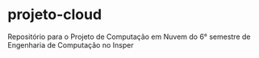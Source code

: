 # projeto-cloud
Repositório para o Projeto de Computação em Nuvem do 6° semestre de Engenharia de Computação no Insper
